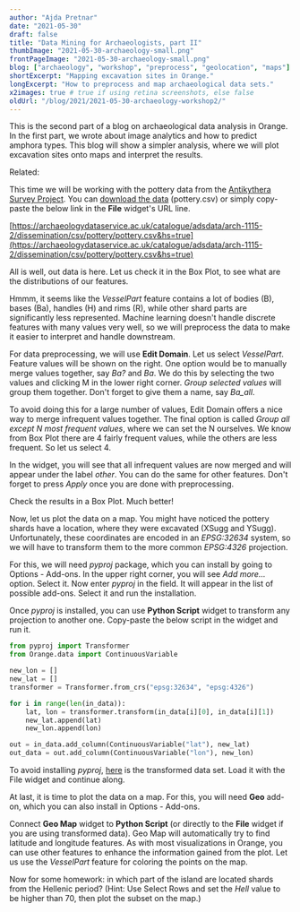 ```yaml
---
author: "Ajda Pretnar"
date: "2021-05-30"
draft: false
title: "Data Mining for Archaeologists, part II"
thumbImage: "2021-05-30-archaeology-small.png"
frontPageImage: "2021-05-30-archaeology-small.png"
blog: ["archaeology", "workshop", "preprocess", "geolocation", "maps"]
shortExcerpt: "Mapping excavation sites in Orange."
longExcerpt: "How to preprocess and map archaeological data sets."
x2images: true # true if using retina screenshots, else false
oldUrl: "/blog/2021/2021-05-30-archaeology-workshop2/"
---
```


This is the second part of a blog on archaeological data analysis in Orange. In the first part, we wrote about image analytics and how to predict amphora types. This blog will show a simpler analysis, where we will plot excavation sites onto maps and interpret the results.

Related: <LinkNew url="blog/2021/2021-04-23-archaeology-workshop/" name="Data Mining for Archaeologists, part I"/>

This time we will be working with the pottery data from the [Antikythera Survey Project](https://archaeologydataservice.ac.uk/archives/view/antikythera_ahrc_2012/index.cfm). You can [download the data](https://archaeologydataservice.ac.uk/catalogue/adsdata/arch-1115-2/dissemination/csv/pottery/pottery.csv&hs=true) (pottery.csv) or simply copy-paste the below link in the **File** widget's URL line.

[https://archaeologydataservice.ac.uk/catalogue/adsdata/arch-1115-2/dissemination/csv/pottery/pottery.csv&hs=true](https://archaeologydataservice.ac.uk/catalogue/adsdata/arch-1115-2/dissemination/csv/pottery/pottery.csv&hs=true)

<WindowScreenshot src="2021-05-30-file.png" />

All is well, out data is here. Let us check it in the Box Plot, to see what are the distributions of our features.

<WindowScreenshot src="2021-05-30-box-plot.png" />

<WorkflowScreenshot src="2021-05-30-workflow1.png" />

Hmmm, it seems like the _VesselPart_ feature contains a lot of bodies (B), bases (Ba), handles (H) and rims (R), while other shard parts are significantly less represented. Machine learning doesn't handle discrete features with many values very well, so we will preprocess the data to make it easier to interpret and handle downstream.

<WindowScreenshot src="2021-05-30-edit-domain1.png" />

For data preprocessing, we will use **Edit Domain**. Let us select _VesselPart_. Feature values will be shown on the right. One option would be to manually merge values together, say _Ba?_ and _Ba_. We do this by selecting the two values and clicking M in the lower right corner. _Group selected values_ will group them together. Don't forget to give them a name, say _Ba_all_.

<WindowScreenshot src="2021-05-30-edit-domain2.png" />

To avoid doing this for a large number of values, Edit Domain offers a nice way to merge infrequent values together. The final option is called _Group all except N most frequent values_, where we can set the N ourselves. We know from Box Plot there are 4 fairly frequent values, while the others are less frequent. So let us select 4.

<WindowScreenshot src="2021-05-30-edit-domain1.png" />

In the widget, you will see that all infrequent values are now merged and will appear under the label _other_. You can do the same for other features. Don't forget to press _Apply_ once you are done with preprocessing.

Check the results in a Box Plot. Much better!

<WindowScreenshot src="2021-05-30-box-plot2.png" />

Now, let us plot the data on a map. You might have noticed the pottery shards have a location, where they were excavated (XSugg and YSugg). Unfortunately, these coordinates are encoded in an _EPSG:32634_ system, so we will have to transform them to the more common _EPSG:4326_ projection.

For this, we will need _pyproj_ package, which you can install by going to Options - Add-ons. In the upper right corner, you will see _Add more..._ option. Select it. Now enter _pyproj_ in the field. It will appear in the list of possible add-ons. Select it and run the installation.

<WindowScreenshot src="2021-05-30-pyproj.png" />

Once _pyproj_ is installed, you can use **Python Script** widget to transform any projection to another one. Copy-paste the below script in the widget and run it.

```python
from pyproj import Transformer
from Orange.data import ContinuousVariable

new_lon = []
new_lat = []
transformer = Transformer.from_crs("epsg:32634", "epsg:4326")

for i in range(len(in_data)):
    lat, lon = transformer.transform(in_data[i][0], in_data[i][1])
    new_lat.append(lat)
    new_lon.append(lon)

out = in_data.add_column(ContinuousVariable("lat"), new_lat)
out_data = out.add_column(ContinuousVariable("lon"), new_lon)
```

To avoid installing _pyproj_, [here](file.biolab.si/datasets/pottery.tab) is the transformed data set. Load it with the File widget and continue along.

At last, it is time to plot the data on a map. For this, you will need **Geo** add-on, which you can also install in Options - Add-ons.

Connect **Geo Map** widget to **Python Script** (or directly to the **File** widget if you are using transformed data). Geo Map will automatically try to find latitude and longitude features. As with most visualizations in Orange, you can use other features to enhance the information gained from the plot. Let us use the _VesselPart_ feature for coloring the points on the map.

<WindowScreenshot src="2021-05-30-map.png" />

<WorkflowScreenshot src="2021-05-30-workflow2.png" />

Now for some homework: in which part of the island are located shards from the Hellenic period? (Hint: Use Select Rows and set the _Hell_ value to be higher than 70, then plot the subset on the map.)
